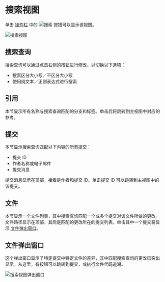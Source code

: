 # 搜索视图
单击 [操作栏](/docs/用户界面#2._操作栏) 中的 ![搜索](/assets/docs/search-button.png) 按钮可以显示该视图。

<img src="/assets/docs/ui-search.png" class="fit-image" alt="搜索视图">

## 搜索查询
搜索查询可以通过点击右侧的按钮进行修改，以切换以下选项：

* 搜索区分大小写／不区分大小写
* 使用纯文本／正则表达式进行搜索

## 引用
本节显示所有名称与搜索查询匹配的分支和标签。单击后将跳转到主视图中对应的参考。

## 提交
本节显示搜索查询匹配以下内容的所有提交：
* 提交 ID
* 作者名称或电子邮件
* 提交消息

提交消息显示在顶部，接着是作者和提交 ID。单击提交 ID 可以跳转到主视图中的该提交。

## 文件
本节显示一个文件列表，其中搜索查询匹配一个或多个提交对该文件所做的更改。
文件路径显示在顶部，其后是匹配的更改所在的提交列表。单击其中一个提交将显示 [文件弹出窗口](/docs/用户界面-搜索视图#文件弹出窗口)。

## 文件弹出窗口
这个弹出窗口显示了特定提交中特定文件的差异，其中匹配搜索查询的更改已突出显示。从这里，有按钮可以跳转到提交，或执行文件代码追溯。

<img src="/assets/docs/ui-search-popup.png" class="fit-image" alt="搜索视图弹出窗口">
